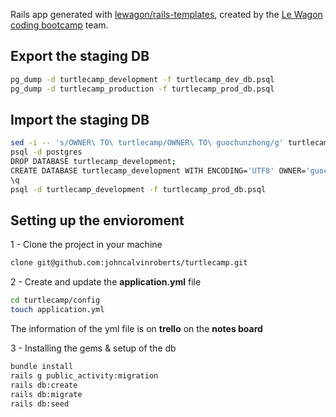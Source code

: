 Rails app generated with [lewagon/rails-templates](https://github.com/lewagon/rails-templates), created by the [Le Wagon coding bootcamp](https://www.lewagon.com) team.

## Export the staging DB

```bash
pg_dump -d turtlecamp_development -f turtlecamp_dev_db.psql
pg_dump -d turtlecamp_production -f turtlecamp_prod_db.psql
```

## Import the staging DB

```bash
sed -i -- 's/OWNER\ TO\ turtlecamp/OWNER\ TO\ guochunzhong/g' turtlecamp_prod_db.psql
psql -d postgres
DROP DATABASE turtlecamp_development;
CREATE DATABASE turtlecamp_development WITH ENCODING='UTF8' OWNER='guochunzhong';
\q
psql -d turtlecamp_development -f turtlecamp_prod_db.psql
```

## Setting up the envioroment

1 - Clone the project in your machine
```bash
clone git@github.com:johncalvinroberts/turtlecamp.git
```

2 - Create and update the **application.yml** file
```bash
cd turtlecamp/config
touch application.yml
```
The information of the yml file is on **trello** on the **notes board**


3 - Installing the gems & setup of the db
```bash
bundle install
rails g public_activity:migration
rails db:create
rails db:migrate
rails db:seed
```
